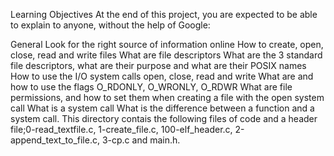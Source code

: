 Learning Objectives At the end of this project, you are expected to be able to explain to anyone, without the help of Google:

General Look for the right source of information online How to create, open, close, read and write files What are file descriptors What are the 3 standard file descriptors, what are their purpose and what are their POSIX names How to use the I/O system calls open, close, read and write What are and how to use the flags O_RDONLY, O_WRONLY, O_RDWR What are file permissions, and how to set them when creating a file with the open system call What is a system call What is the difference between a function and a system call. This directory contais the following files of code and a header file;0-read_textfile.c, 1-create_file.c, 100-elf_header.c, 2-append_text_to_file.c, 3-cp.c and main.h.
